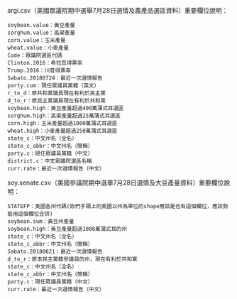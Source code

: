 argi.csv（美國眾議院期中選舉7月28日選情及農產品選區資料）重要欄位說明：

	soybean.value：黃豆產量
	sorghum.value：高粱產量  
	corn.value：玉米產量
	wheat.value：小麥產量
	Code：眾議院選區代碼
	Clinton.2016：希拉蕊得票率
	Trump.2016：川普得票率
	Sabato.20180724：最近一次選情報告
	party.cum：現任眾議員黨籍（英文）
	r_to_d：原共和黨議員現在有利於民主黨
	d_to_r：原民主黨議員現在有利於共和黨
	soybean.high：黃豆產量超過400萬蒲式耳選區
	sorghum.high：高粱產量超過25萬蒲式耳選區
	corn.high：玉米產量超過1000萬蒲式耳選區
	wheat.high：小麥產量超過250萬蒲式耳選區
	state_c：中文州名（全名）
	state_c_abbr：中文州名（簡稱）
	party.c：現任眾議員黨籍（中文）
	district.c：中文眾議院選區名稱
	curr.rate：最近一次選情報告（中文）

soy.senate.csv（美國參議院期中選舉7月28日選情及大豆產量資料）重要欄位說明：

	STATEFP：美國各州代碼(妳們手頭上的美國以州為單位的shape應該是也有這個欄位，應該勢能用這個欄位合併)
	soybean.sum：黃豆州產量
	soybean.high：黃豆產量超過1000萬蒲式耳的州
	state_c：中文州名（全名）
	state_c_abbr：中文州名（簡稱）
	Sabato.20180621：最近一次選情報告
	d_to_r：原本民主黨籍參議員的州，現在有利於共和黨
	state_c：中文州名（全名）
	state_c_abbr：中文州名（簡稱）
	party.c：現任眾議員黨籍（中文）
	curr.rate：最近一次選情報告（中文）
